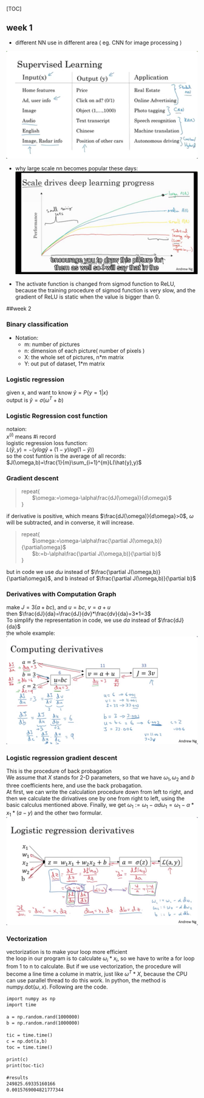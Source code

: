 
[TOC]

## week 1
+ different NN use in different area ( eg. CNN for image processing )

![avatar](https://github.com/kinglin/NotesOfDL/raw/master/pics/nn_dl_1.jpg)

+ why large scale nn becomes popular these days:
![avatar](https://github.com/kinglin/NotesOfDL/raw/master/pics/nn_dl_2.png)

+ The activate function is changed from sigmod function to ReLU, because the training procedure of sigmod function is very slow, and the gradient of ReLU is static when the value is bigger than 0.

##week 2

### Binary classification
+ Notation:
    + m: number of pictures
    + n: dimension of each picture( number of pixels )
    + X: the whole set of pictures, n*m matrix
    + Y: out put of dataset, 1*m matrix

### Logistic regression
given x, and want to know $\hat{y}=P\{y=1|x\}$<br>
output is $\hat{y}=\sigma(\omega^T+b)$<br>

### Logistic Regression cost function
notaion: <br>
$x^{(i)}$ means #i record<br>
logistic regression loss function:<br>
$L(\hat{y},y)=-(ylog\hat{y}+(1-y)log(1-\hat{y}))$<br>
so the cost funtion is the average of all records:<br>
$J(\omega,b)=\frac{1}{m}\sum_{i=1}^{m}L(\hat{y},y)$

### Gradient descent
>repeat{<br>
>&emsp;&emsp;$\omega:=\omega-\alpha\frac{dJ(\omega)}{d\omega}$    
>}

if derivative is positive, which means $\frac{dJ(\omega)}{d\omega}>0$, $\omega$ will be subtracted, and in converse, it will increase.
>repeat{<br>
>&emsp;&emsp;$\omega:=\omega-\alpha\frac{\partial J(\omega,b)}{\partial\omega}$<br>
> &emsp;&emsp;$b:=b-\alpha\frac{\partial J(\omega,b)}{\partial b}$<br>
>}

but in code we use $d\omega$ instead of $\frac{\partial J(\omega,b)}{\partial\omega}$, and b instead of $\frac{\partial J(\omega,b)}{\partial b}$

### Derivatives with Computation Graph
make $J=3(a+bc)$, and $u=bc$, $v=a+u$<br>
then $\frac{dJ}{da}=\frac{dJ}{dv}*\frac{dv}{da}=3*1=3$<br>
To simplify the representation in code, we use $da$ instead of $\frac{dJ}{da}$<br>
the whole example:
![avatar](https://github.com/kinglin/NotesOfDL/raw/master/pics/nn_dl_3.png)

### Logistic regression gradient descent
This is the procedure of back probagation<br>
We assume that $X$ stands for 2-D parameters, so that we have $\omega_1,\omega_2$ and $b$ three coefficients here, and use the back probagation.<br>
At first, we can write the calculation procedure down from left to right, and then we calculate the dirivatives one by one from right to left, using the basic calculus mentioned above. Finally, we get $\omega_1:=\omega_1-\alpha d\omega_1=\omega_1-\alpha*x_1*(a-y)$ and the other two formular.
![avatar](https://github.com/kinglin/NotesOfDL/raw/master/pics/nn_dl_4.png)

### Vectorization
vectorization is to make your loop more efficient<br>
the loop in our program is to calculate $\omega_i*x_i$, so we have to write a for loop from 1 to n to calculate. But if we use vectorization, the procedure will become a line time a colume in matrix, just like $\omega^T*X$, because the CPU can use parallel thread to do this work. In python, the method is numpy.dot($\omega,x$). Following are the code.
```
import numpy as np
import time

a = np.random.rand(1000000)
b = np.random.rand(1000000)

tic = time.time()
c = np.dot(a,b)
toc = time.time()

print(c)
print(toc-tic)

#results
249825.69335160166
0.0015769004821777344
```







